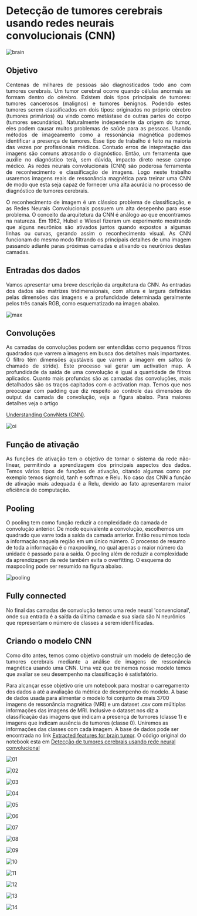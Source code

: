 # Detecção de tumores cerebrais usando redes neurais convolucionais (CNN)
![brain](https://github.com/RondinellyMorais/Deteccao-de-tumores-cerebrais-usando-rede-neural-convolucional/blob/master/tac.gif)

## Objetivo
<p align="justify"> Centenas de milhares de pessoas são diagnosticados todo ano com tumores cerebrais. Um tumor cerebral ocorre quando células anormais se formam dentro do cérebro. Existem dois tipos principais de tumores: tumores cancerosos (malignos) e tumores benignos. Podendo estes tumores serem classificados em dois tipos: originados no próprio cérebro (tumores primários) ou vindo como metástase de outras partes do corpo (tumores secundários). Naturalmente independente da origem do tumor, eles podem causar muitos problemas de saúde para as pessoas. Usando métodos de imageamento como a ressonância magnética podemos identificar a presença de tumores. Esse tipo de trabalho é feito na maioria das vezes por profissionais médicos. Contudo erros de intepretação das imagens são comuns atrasando o diagnóstico. Então, um ferramenta que auxilie no diagnóstico terá, sem dúvida, impacto direto nesse campo médico. As redes neurais convolucionais (CNN) são poderosa ferramenta de reconhecimento e classificação de imagens. Logo neste trabalho usaremos imagens reais de ressonância magnética para treinar uma CNN de modo que esta seja capaz de fornecer uma alta acurácia no processo de diagnóstico de tumores cerebrais. </p>

<p align="justify"> O reconhecimento de imagem é um clássico problema de classificação, e as Redes Neurais Convolucionais possuem um alta desepenho para esse problema. O conceito da arquitetura da CNN é análogo ao  que encontramos na natureza. Em 1962, Hubel e Wiesel fizeram um experimento mostrando que alguns neurônios são ativados juntos quando expostos a algumas linhas ou curvas, gerando assim o reconhecimento visual. As CNN funcionam do mesmo modo filtrando os principais detalhes de uma imagem passando adiante paras próximas camadas e ativando os neurônios destas camadas.</p>

## Entradas dos dados
<p align="justify"> Vamos apresentar uma breve descrição da arquitetura da CNN. As entradas dos dados são matrizes tridimensionais, com altura e largura definidas pelas dimensões das imagens e a profundidade determinada geralmente pelos três canais RGB, como esquematizado na imagen abaixo.</p>

![max](https://github.com/RondinellyMorais/Deteccao-de-tumores-cerebrais-usando-rede-neural-convolucional/blob/master/rede2.png)
## Convoluções
<p align="justify"> As camadas de convoluções podem ser entendidas como pequenos filtros quadrados que varrem a imagens em busca dos detalhes mais importantes. O filtro têm dimensões ajustáveis que varrem a imagem em saltos (o chamado de stride). Este processo vai gerar um activation map. A profundidade da saída de uma convolução é igual a quantidade de filtros aplicados. Quanto mais profundas são as camadas das convoluções, mais detalhados são os traços capitados com o activation map. Temos que nos preocupar com padding que diz respeito ao controle das dimensões do output da camada de convolução, veja a figura abaixo. Para maiores detalhes veja o artigo </p>

[Understanding ConvNets (CNN)](https://medium.com/neuronio/understanding-convnets-cnn-712f2afe4dd3). 

![oi](https://github.com/RondinellyMorais/Deteccao-de-tumores-cerebrais-usando-rede-neural-convolucional/blob/master/convulu%C3%A7%C3%A3o.gif)

## Função de ativação
<p align="justify"> As funções de ativação tem o objetivo de tornar o sistema da rede não-linear, permitindo a aprendizagem dos principais aspectos dos dados. Temos vários tipos de funções de ativação, citando algumas como por exemplo temos sigmoid, tanh e softmax e Relu. No caso das CNN a função de ativação mais adequada é a Relu, devido ao fato apresentarem maior eficiência de computação.</p>

## Pooling
O pooling tem como função reduzir a complexidade da camada de convolução anterior. De modo equivalente a convolução, escolhemos um quadrado que varre toda a saída da camada anterior. Então resumimos toda a informação naquela região em um único número. O processo de resumo de toda a informação é o maxpooling, no qual apenas o maior número da unidade é passado para a saída. O pooling além de reduzir a complexidade da aprendizagem da rede também evita o overfitting. O esquema do maxpooling pode ser resumido na figura abaixo.

![pooling](https://github.com/RondinellyMorais/Deteccao-de-tumores-cerebrais-usando-rede-neural-convolucional/blob/master/pooling.gif)

## Fully connected
No final das camadas de convolução temos uma rede neural 'convencional', onde sua entrada é a saída da última camada e sua siada são N neurônios que representam o número de classes a serem identificadas.

## Criando o modelo CNN
<p align="justify"> Como  dito antes, temos  como objetivo construir um modelo de detecção de tumores cerebrais mediante a análise de imagens de ressonância magnética usando uma CNN. Uma vez que treinemos nosso modelo temos que avaliar se seu desempenho na classificação é satisfatório.</p>

 Para alcançar esse objetivo  crie um notebook para mostrar o carregamento dos dados a até a avaliação da métrica de desempenho do modelo. A base de dados usada para alimentar o modelo foi conjunto de mais 3700 imagens de ressonância magnética (MRI) e  um dataset .csv com múltiplas informações das imagens de MRI. Inclusive o dataset nos diz a classificação das imagens que indicam a presença de tumores (classe 1) e imagens que indicam ausência de tumores (classe 0). Uniremos as informações das classes com cada imagem. A base de dados pode ser encontrada no link [Extracted features for brain tumor](https://www.kaggle.com/jakeshbohaju/brain-tumor?select=Brain+Tumor). O código original do notebook esta em [Detecção de tumores cerebrais usando rede neural convolucional](https://github.com/RondinellyMorais/Deteccao-de-tumores-cerebrais-usando-rede-neural-convolucional/blob/master/Brain_detector.ipynb)

![01](https://github.com/RondinellyMorais/Deteccao-de-tumores-cerebrais-usando-rede-neural-convolucional/blob/master/imagens/01.png)

![02](https://github.com/RondinellyMorais/Deteccao-de-tumores-cerebrais-usando-rede-neural-convolucional/blob/master/imagens/02.png)

![03](https://github.com/RondinellyMorais/Deteccao-de-tumores-cerebrais-usando-rede-neural-convolucional/blob/master/imagens/03.png)

![04](https://github.com/RondinellyMorais/Deteccao-de-tumores-cerebrais-usando-rede-neural-convolucional/blob/master/imagens/04.png)

![05](https://github.com/RondinellyMorais/Deteccao-de-tumores-cerebrais-usando-rede-neural-convolucional/blob/master/imagens/05.png)

![06](https://github.com/RondinellyMorais/Deteccao-de-tumores-cerebrais-usando-rede-neural-convolucional/blob/master/imagens/06.png)

![07](https://github.com/RondinellyMorais/Deteccao-de-tumores-cerebrais-usando-rede-neural-convolucional/blob/master/imagens/07.png)

![08](https://github.com/RondinellyMorais/Deteccao-de-tumores-cerebrais-usando-rede-neural-convolucional/blob/master/imagens/08.png)

![09](https://github.com/RondinellyMorais/Deteccao-de-tumores-cerebrais-usando-rede-neural-convolucional/blob/master/imagens/09.png)

![10](https://github.com/RondinellyMorais/Deteccao-de-tumores-cerebrais-usando-rede-neural-convolucional/blob/master/imagens/10.png)

![11](https://github.com/RondinellyMorais/Deteccao-de-tumores-cerebrais-usando-rede-neural-convolucional/blob/master/imagens/11.png)

![12](https://github.com/RondinellyMorais/Deteccao-de-tumores-cerebrais-usando-rede-neural-convolucional/blob/master/imagens/12.png)

![13](https://github.com/RondinellyMorais/Deteccao-de-tumores-cerebrais-usando-rede-neural-convolucional/blob/master/imagens/13.png)

![14](https://github.com/RondinellyMorais/Deteccao-de-tumores-cerebrais-usando-rede-neural-convolucional/blob/master/imagens/14.png)
